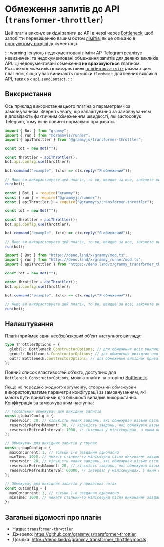 # Обмеження запитів до API (`transformer-throttler`)

Цей плагін виконує вихідні запити до API в черзі через [Bottleneck](https://github.com/SGrondin/bottleneck), щоб запобігти перевищенню вашим ботом [лімітів](https://core.telegram.org/bots/faq#my-bot-is-hitting-limits-how-do-i-avoid-this), як це описано в [просунутому розділі](../advanced/flood.md) документації.

::: warning Існують недокументовані ліміти API
Telegram реалізує невизначені та недокументовані обмеження запитів для деяких викликів API.
Ці недокументовані обмеження **не враховуються** плагіном.
Розгляньте можливість використання [плагіна `auto-retry`](./auto-retry.md) разом з цим плагіном, якщо у вас виникають помилки `floodwait` для певних викликів API, таких як `api.sendContact`.
:::

## Використання

Ось приклад використання цього плагіна з параметрами за замовчуванням.
Зверніть увагу, що налаштування за замовчуванням відповідають фактичним обмеженням швидкості, які застосовує Telegram, тому вони повинні нормально працювати.

<CodeGroup>
  <CodeGroupItem title="TypeScript" active>

```ts
import { Bot } from "grammy";
import { run } from "@grammyjs/runner";
import { apiThrottler } from "@grammyjs/transformer-throttler";

const bot = new Bot("");

const throttler = apiThrottler();
bot.api.config.use(throttler);

bot.command("example", (ctx) => ctx.reply("Я обмежений"));

// Якщо ви використовуєте цей плагін, то ви, швидше за все, захочете використати runner для паралельної обробки оновлень.
run(bot);
```

</CodeGroupItem>
 <CodeGroupItem title="JavaScript">

```js
const { Bot } = require("grammy");
const { run } = require("@grammyjs/runner");
const { apiThrottler } = require("@grammyjs/transformer-throttler");

const bot = new Bot("");

const throttler = apiThrottler();
bot.api.config.use(throttler);

bot.command("example", (ctx) => ctx.reply("Я обмежений"));

// Якщо ви використовуєте цей плагін, то ви, швидше за все, захочете використати runner для паралельної обробки оновлень.
run(bot);
```

</CodeGroupItem>
 <CodeGroupItem title="Deno">

```ts
import { Bot } from "https://deno.land/x/grammy/mod.ts";
import { run } from "https://deno.land/x/grammy_runner/mod.ts";
import { apiThrottler } from "https://deno.land/x/grammy_transformer_throttler/mod.ts";

const bot = new Bot("");

const throttler = apiThrottler();
bot.api.config.use(throttler);

bot.command("example", (ctx) => ctx.reply("Я обмежений"));

// Якщо ви використовуєте цей плагін, то ви, швидше за все, захочете використати runner для паралельної обробки оновлень.
run(bot);
```

</CodeGroupItem>
</CodeGroup>

## Налаштування

Плагін приймає один необовʼязковий обʼєкт наступного вигляду:

```ts
type ThrottlerOptions = {
  global?: Bottleneck.ConstructorOptions; // для обмеження всіх викликів api
  group?: Bottleneck.ConstructorOptions; // для обмеження вихідних повідомлень у групах
  out?: Bottleneck.ConstructorOptions; // для обмеження вихідних приватних повідомлень
};
```

Повний список властивостей обʼєкта, доступних для `Bottleneck.ConstructorOptions`, можна знайти на сторінці [Bottleneck](https://github.com/SGrondin/bottleneck#constructor).

Якщо не передано жодного аргументу, створений обмежувач використовуватиме параметри конфігурації за замовчуванням, які мають бути придатними для більшості випадків використання.
Конфігурація за замовчуванням наступна:

```ts
// Глобальний обмежувач для вихідних запитів
const globalConfig = {
  reservoir: 30, // кількість нових завдань, які обмежувач візьме після старту
  reservoirRefreshAmount: 30, // кількість завдань, які обмежувач візьме після оновлення резервуару
  reservoirRefreshInterval: 1000, // інтервал у мілісекундах, з яким оновлюватиметься резервуар
};

// Обмежувач для вихідних запитів у групах
const groupConfig = {
  maxConcurrent: 1, // тільки 1-е завдання одночасно
  minTime: 1000, // чекати стільки-то мілісекунд після виконання завдання
  reservoir: 20, // кількість нових завдань, які обмежувач візьме після старту
  reservoirRefreshAmount: 20, // кількість завдань, які обмежувач візьме після оновлення резервуару
  reservoirRefreshInterval: 60000, // інтервал у мілісекундах, з яким оновлюватиметься резервуар
};

// Обмежувач для вихідних запитів у приватних чатах
const outConfig = {
  maxConcurrent: 1, // тільки 1-е завдання одночасно
  minTime: 1000, // чекати стільки-то мілісекунд після виконання завдання
};
```

## Загальні відомості про плагін

- Назва: `transformer-throttler`
- Джерело: <https://github.com/grammyjs/transformer-throttler>
- Довідка: <https://deno.land/x/grammy_transformer_throttler/mod.ts>
